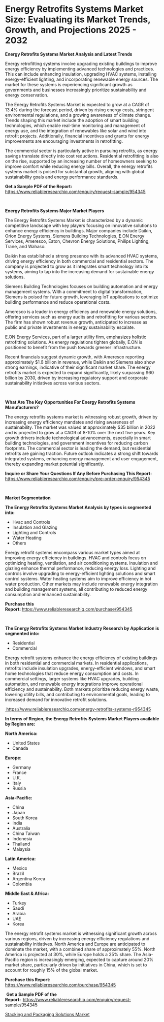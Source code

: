 <p><h1>Energy Retrofits Systems Market Size: Evaluating its Market Trends, Growth, and Projections 2025 - 2032</h1></p><p><strong>Energy Retrofits Systems Market Analysis and Latest Trends</strong></p>
<p><p>Energy retrofitting systems involve upgrading existing buildings to improve energy efficiency by implementing advanced technologies and practices. This can include enhancing insulation, upgrading HVAC systems, installing energy-efficient lighting, and incorporating renewable energy sources. The market for these systems is experiencing significant growth as governments and businesses increasingly prioritize sustainability and energy conservation.</p><p>The Energy Retrofits Systems Market is expected to grow at a CAGR of 13.4% during the forecast period, driven by rising energy costs, stringent environmental regulations, and a growing awareness of climate change. Trends shaping this market include the adoption of smart building technologies, which enable real-time monitoring and management of energy use, and the integration of renewables like solar and wind into retrofit projects. Additionally, financial incentives and grants for energy improvements are encouraging investments in retrofitting.</p><p>The commercial sector is particularly active in pursuing retrofits, as energy savings translate directly into cost reductions. Residential retrofitting is also on the rise, supported by an increasing number of homeowners seeking to improve comfort while reducing energy bills. Overall, the energy retrofits systems market is poised for substantial growth, aligning with global sustainability goals and energy performance standards.</p></p>
<p><strong>Get a Sample PDF of the Report:&nbsp;</strong> <a href="https://www.reliableresearchiq.com/enquiry/request-sample/954345?utm_campaign=2456&utm_medium=2&utm_source=Github&utm_content=ia&utm_term=07032025&utm_id=energy-retrofits-systems">https://www.reliableresearchiq.com/enquiry/request-sample/954345</a></p>
<p>&nbsp;</p>
<p><strong>Energy Retrofits Systems Major Market Players</strong></p>
<p><p>The Energy Retrofits Systems Market is characterized by a dynamic competitive landscape with key players focusing on innovative solutions to enhance energy efficiency in buildings. Major companies include Daikin, Orion Energy Systems, Siemens Building Technologies, E.ON Energy Services, Ameresco, Eaton, Chevron Energy Solutions, Philips Lighting, Trane, and Wahaso.</p><p>Daikin has established a strong presence with its advanced HVAC systems, driving energy efficiency in both commercial and residential sectors. The company is projected to grow as it integrates smart technology into its systems, aiming to tap into the increasing demand for sustainable energy solutions. </p><p>Siemens Building Technologies focuses on building automation and energy management systems. With a commitment to digital transformation, Siemens is poised for future growth, leveraging IoT applications to optimize building performance and reduce operational costs.</p><p>Ameresco is a leader in energy efficiency and renewable energy solutions, offering services such as energy audits and retrofitting for various sectors. The firm has shown robust revenue growth, anticipated to increase as public and private investments in energy sustainability escalate.</p><p>E.ON Energy Services, part of a larger utility firm, emphasizes holistic retrofitting solutions. As energy regulations tighten globally, E.ON is positioned to benefit from the push towards greener infrastructure.</p><p>Recent financials suggest dynamic growth, with Ameresco reporting approximately $1.6 billion in revenue, while Daikin and Siemens also show strong earnings, indicative of their significant market share. The energy retrofits market is expected to expand significantly, likely surpassing $60 billion by 2030, driven by increasing regulatory support and corporate sustainability initiatives across various sectors.</p></p>
<p>&nbsp;</p>
<p><strong>What Are The Key Opportunities For Energy Retrofits Systems Manufacturers?</strong></p>
<p><p>The energy retrofits systems market is witnessing robust growth, driven by increasing energy efficiency mandates and rising awareness of sustainability. The market was valued at approximately $35 billion in 2022 and is projected to grow at a CAGR of 8-10% over the next five years. Key growth drivers include technological advancements, especially in smart building technologies, and government incentives for reducing carbon footprints. The commercial sector is leading the demand, but residential retrofits are gaining traction. Future outlook indicates a strong shift towards integrated systems, enhancing energy management and user engagement, thereby expanding market potential significantly.</p></p>
<p><strong>Inquire or Share Your Questions If Any Before Purchasing This Report:</strong> <a href="https://www.reliableresearchiq.com/enquiry/pre-order-enquiry/954345?utm_campaign=2456&utm_medium=2&utm_source=Github&utm_content=ia&utm_term=07032025&utm_id=energy-retrofits-systems">https://www.reliableresearchiq.com/enquiry/pre-order-enquiry/954345</a></p>
<p>&nbsp;</p>
<p><strong>Market Segmentation</strong></p>
<p><strong>The Energy Retrofits Systems Market Analysis by types is segmented into:</strong></p>
<p><ul><li>Hvac and Controls</li><li>Insulation and Glazing</li><li>Lighting and Controls</li><li>Water Heating</li><li>Others</li></ul></p>
<p><p>Energy retrofit systems encompass various market types aimed at improving energy efficiency in buildings. HVAC and controls focus on optimizing heating, ventilation, and air conditioning systems. Insulation and glazing enhance thermal performance, reducing energy loss. Lighting and controls involve upgrading to energy-efficient lighting solutions and smart control systems. Water heating systems aim to improve efficiency in hot water production. Other markets may include renewable energy integration and building management systems, all contributing to reduced energy consumption and enhanced sustainability.</p></p>
<p><strong>Purchase this Report:&nbsp;</strong><a href="https://www.reliableresearchiq.com/purchase/954345?utm_campaign=2456&utm_medium=2&utm_source=Github&utm_content=ia&utm_term=07032025&utm_id=energy-retrofits-systems">https://www.reliableresearchiq.com/purchase/954345</a></p>
<p>&nbsp;</p>
<p><strong>The Energy Retrofits Systems Market Industry Research by Application is segmented into:</strong></p>
<p><ul><li>Residential</li><li>Commercial</li></ul></p>
<p><p>Energy retrofit systems enhance the energy efficiency of existing buildings in both residential and commercial markets. In residential applications, retrofits include insulation upgrades, energy-efficient windows, and smart home technologies that reduce energy consumption and costs. In commercial settings, larger systems like HVAC upgrades, building automation, and renewable energy integrations improve operational efficiency and sustainability. Both markets prioritize reducing energy waste, lowering utility bills, and contributing to environmental goals, leading to increased demand for innovative retrofit solutions.</p></p>
<p><a href="https://www.reliableresearchiq.com/energy-retrofits-systems-r954345?utm_campaign=2456&utm_medium=2&utm_source=Github&utm_content=ia&utm_term=07032025&utm_id=energy-retrofits-systems">&nbsp;https://www.reliableresearchiq.com/energy-retrofits-systems-r954345</a></p>
<p><strong>In terms of Region, the Energy Retrofits Systems Market Players available by Region are:</strong></p>
<p>
    <p> <strong> North America: </strong>
        <ul>
            <li>United States</li>
            <li>Canada</li>
        </ul>
        </p> 
    <p> <strong> Europe: </strong>
        <ul>
            <li>Germany</li>
            <li>France</li>
            <li>U.K.</li>
            <li>Italy</li>
            <li>Russia</li>
        </ul>
        </p> 
    <p> <strong> Asia-Pacific: </strong>
        <ul>
            <li>China</li>
            <li>Japan</li>
            <li>South Korea</li>
            <li>India</li>
            <li>Australia</li>
            <li>China Taiwan</li>
            <li>Indonesia</li>
            <li>Thailand</li>
            <li>Malaysia</li>
        </ul>
        </p> 
    <p> <strong> Latin America: </strong>
        <ul>
            <li>Mexico</li>
            <li>Brazil</li>
            <li>Argentina Korea</li>
            <li>Colombia</li>
        </ul>
        </p> 
    <p> <strong> Middle East & Africa: </strong>
        <ul>
            <li>Turkey</li>
            <li>Saudi</li>
            <li>Arabia</li>
            <li>UAE</li>
            <li>Korea</li>
        </ul>
    </p>
    </p>
<p><p>The energy retrofit systems market is witnessing significant growth across various regions, driven by increasing energy efficiency regulations and sustainability initiatives. North America and Europe are anticipated to dominate the market, with a combined share of approximately 55%. North America is projected at 30%, while Europe holds a 25% share. The Asia-Pacific region is increasingly emerging, expected to capture around 20% market share, particularly driven by initiatives in China, which is set to account for roughly 15% of the global market.</p></p>
<p><strong>Purchase this Report: </strong><a href="https://www.reliableresearchiq.com/purchase/954345?utm_campaign=2456&utm_medium=2&utm_source=Github&utm_content=ia&utm_term=07032025&utm_id=energy-retrofits-systems">https://www.reliableresearchiq.com/purchase/954345</a></p>
<p>&nbsp;<strong>Get a Sample PDF of the Report:&nbsp;&nbsp;</strong><a href="https://www.reliableresearchiq.com/enquiry/request-sample/954345?utm_campaign=2456&utm_medium=2&utm_source=Github&utm_content=ia&utm_term=07032025&utm_id=energy-retrofits-systems">https://www.reliableresearchiq.com/enquiry/request-sample/954345</a></p>
<p><strong></strong></p>
<p><p><a href="https://github.com/oslieselotte2192/Market-Research-Report-List-1/blob/main/stacking-and-packaging-solutions-market.md?utm_campaign=2456&utm_medium=2&utm_source=Github&utm_content=ia&utm_term=07032025&utm_id=energy-retrofits-systems">Stacking and Packaging Solutions Market</a></p></p>